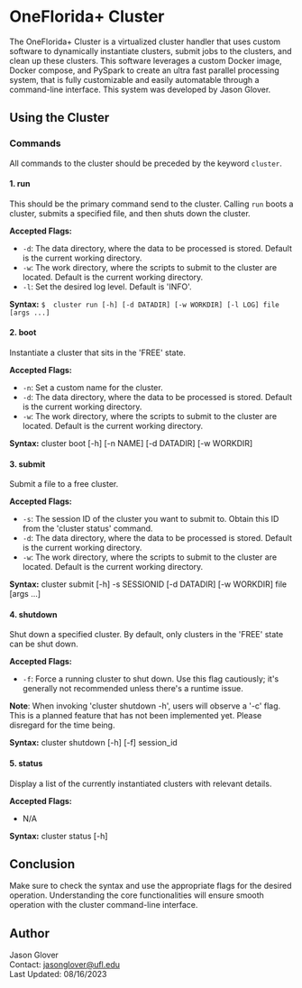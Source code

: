 # OneFlorida+ Cluster

The OneFlorida+ Cluster is a virtualized cluster handler that uses custom software to dynamically instantiate clusters, submit jobs to the clusters, and clean up these clusters. This software leverages a custom Docker image, Docker compose, and PySpark to create an ultra fast parallel processing system, that is fully customizable and easily automatable through a command-line interface. This system was developed by Jason Glover. <br>

## Using the Cluster

### Commands

All commands to the cluster should be preceded by the keyword `cluster`.

#### 1. run

This should be the primary command send to the cluster. Calling `run` boots a cluster, submits a specified file, and then shuts down the cluster.

**Accepted Flags:**

- `-d`: The data directory, where the data to be processed is stored. Default is the current working directory.
- `-w`: The work directory, where the scripts to submit to the cluster are located. Default is the current working directory.
- `-l`: Set the desired log level. Default is 'INFO'.

**Syntax:**
```$  cluster run [-h] [-d DATADIR] [-w WORKDIR] [-l LOG] file [args ...]```

#### 2. boot

Instantiate a cluster that sits in the 'FREE' state.

**Accepted Flags:**

- `-n`: Set a custom name for the cluster.
- `-d`: The data directory, where the data to be processed is stored. Default is the current working directory.
- `-w`: The work directory, where the scripts to submit to the cluster are located. Default is the current working directory.

**Syntax:**
cluster boot [-h] [-n NAME] [-d DATADIR] [-w WORKDIR]

#### 3. submit

Submit a file to a free cluster.

**Accepted Flags:**

- `-s`: The session ID of the cluster you want to submit to. Obtain this ID from the 'cluster status' command.
- `-d`: The data directory, where the data to be processed is stored. Default is the current working directory.
- `-w`: The work directory, where the scripts to submit to the cluster are located. Default is the current working directory.

**Syntax:**
cluster submit [-h] -s SESSIONID [-d DATADIR] [-w WORKDIR] file [args ...]

#### 4. shutdown

Shut down a specified cluster. By default, only clusters in the 'FREE' state can be shut down.

**Accepted Flags:**

- `-f`: Force a running cluster to shut down. Use this flag cautiously; it's generally not recommended unless there's a runtime issue.

**Note**: When invoking 'cluster shutdown -h', users will observe a '-c' flag. This is a planned feature that has not been implemented yet. Please disregard for the time being.

**Syntax:**
cluster shutdown [-h] [-f] session_id

#### 5. status

Display a list of the currently instantiated clusters with relevant details.

**Accepted Flags:**

- N/A

**Syntax:**
cluster status [-h]

## Conclusion

Make sure to check the syntax and use the appropriate flags for the desired operation. Understanding the core functionalities will ensure smooth operation with the cluster command-line interface.

## Author

Jason Glover <br>
Contact: jasonglover@ufl.edu <br>
Last Updated: 08/16/2023